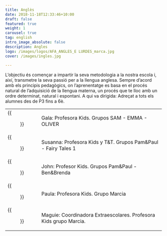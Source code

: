 ```yaml
---
title: Anglès
date: 2018-11-18T12:33:46+10:00
draft: false
featured: true
weight: 1
carousel: true
tag: english
intro_image_absolute: false
description: Angles
logo: /images/logos/AFA_ANGLES_E LURDES_marca.jpg
cover: /images/ingles.jpg
  
---
```

L’objectiu és començar a impartir la seva metodologia a la nostra escola i, així, transmetre la seva passió per a la llengua anglesa. 
Sempre d’acord amb els principis pedagògics, on l’aprenentatge es basa en el procés natural de l’adquisició de la llengua materna, un procés que te lloc amb un ordre determinat, natural i espontani.
A qui va dirigida: Adreçat a tots els alumnes des de P3 fins a 6è.


|          |               |
|----------|-------------|
| {{<figure src="/images/commissions/2023/angles/gala.png" width="250px" >}} |  Gala: Profesora Kids. Grupos SAM - EMMA - OLIVER  |
| {{<figure src="/images/commissions/2023/angles/susanna.jpeg" width="250px" >}} |  Susanna: Profesora Kids y T&T. Grupos Pam&Paul - Fairy Tales 1  |
| {{<figure src="/images/commissions/2023/angles/john.jpeg" width="250px" >}} | John: Profesor Kids. Grupos Pam&Paul - Ben&Brenda |
| {{<figure src="/images/commissions/2023/angles/paula.jpeg" width="250px" >}} | Paula: Profesora Kids. Grupo Marcia |
| {{<figure src="/images/commissions/2023/angles/maguie.jpeg" width="250px" >}} | Maguie: Coordinadora Extraescolares. Profesora Kids grupo Marcia. |
